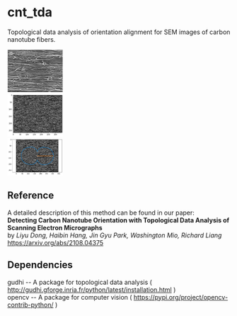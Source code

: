 # cnt_tda
Topological data analysis of orientation alignment for SEM images of carbon nanotube fibers.
<div class="row">
  <div class="column">
    <img src="SEM/40.PNG" style="width:25%">
  </div>
  <div class="column">
    <img src="SEM/canny.png" style="width:25%">
  </div>
  <div class="column">
    <img src="SEM/aligned.png" style="width:25%">
  </div>
</div>

## Reference
A detailed description of this method can be found in our paper:  
**Detecting Carbon Nanotube Orientation with Topological Data Analysis of Scanning Electron Micrographs**  
by *Liyu Dong, Haibin Hang, Jin Gyu Park, Washington Mio, Richard Liang*  
https://arxiv.org/abs/2108.04375

## Dependencies
gudhi -- A package for topological data analysis ( http://gudhi.gforge.inria.fr/python/latest/installation.html )  
opencv -- A package for computer vision ( https://pypi.org/project/opencv-contrib-python/ )
